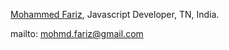 [Mohammed Fariz](https://www.linkedin.com/in/mohammed-fariz), Javascript Developer, TN, India.

mailto: mohmd.fariz@gmail.com

<!---
fariz-codes/fariz-codes is a ✨ special ✨ repository because its `README.md` (this file) appears on your GitHub profile.
You can click the Preview link to take a look at your changes.
--->
